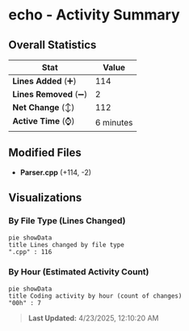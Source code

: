 # echo - Activity Summary 

## Overall Statistics

| Stat                   | Value                                                             |
| ---------------------- | ----------------------------------------------------------------- |
| **Lines Added** (➕)   | 114                                          |
| **Lines Removed** (➖) | 2                                        |
| **Net Change** (↕)    | 112                |
| **Active Time** (⌚)   | 6 minutes |


## Modified Files
- **Parser.cpp** (+114, -2)

## Visualizations

### By File Type (Lines Changed)

```mermaid
pie showData
title Lines changed by file type
".cpp" : 116
```

### By Hour (Estimated Activity Count)

```mermaid
pie showData
title Coding activity by hour (count of changes)
"00h" : 7
```


> **Last Updated:** 4/23/2025, 12:10:20 AM